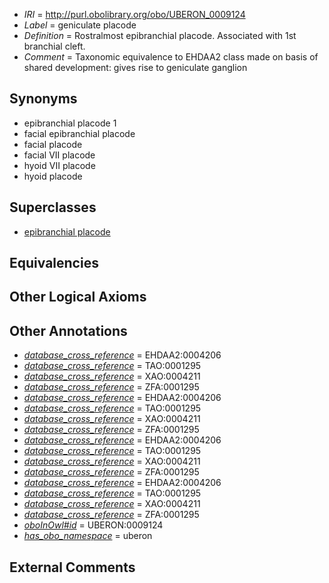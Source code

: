  * *IRI* = http://purl.obolibrary.org/obo/UBERON_0009124
 * *Label* = geniculate placode
 * *Definition* = Rostralmost epibranchial placode. Associated with 1st branchial cleft.
 * *Comment* = Taxonomic equivalence to EHDAA2 class made on basis of shared development: gives rise to geniculate ganglion

## Synonyms

 * epibranchial placode 1
 * facial epibranchial placode
 * facial placode
 * facial VII placode
 * hyoid VII placode
 * hyoid placode

## Superclasses

 * [epibranchial placode](../../UBERON/78/UBERON_0003078.md)

## Equivalencies


## Other Logical Axioms


## Other Annotations

 * *[database_cross_reference](../../ef/oboInOwl#hasDbXref.md)* = EHDAA2:0004206
 * *[database_cross_reference](../../ef/oboInOwl#hasDbXref.md)* = TAO:0001295
 * *[database_cross_reference](../../ef/oboInOwl#hasDbXref.md)* = XAO:0004211
 * *[database_cross_reference](../../ef/oboInOwl#hasDbXref.md)* = ZFA:0001295
 * *[database_cross_reference](../../ef/oboInOwl#hasDbXref.md)* = EHDAA2:0004206
 * *[database_cross_reference](../../ef/oboInOwl#hasDbXref.md)* = TAO:0001295
 * *[database_cross_reference](../../ef/oboInOwl#hasDbXref.md)* = XAO:0004211
 * *[database_cross_reference](../../ef/oboInOwl#hasDbXref.md)* = ZFA:0001295
 * *[database_cross_reference](../../ef/oboInOwl#hasDbXref.md)* = EHDAA2:0004206
 * *[database_cross_reference](../../ef/oboInOwl#hasDbXref.md)* = TAO:0001295
 * *[database_cross_reference](../../ef/oboInOwl#hasDbXref.md)* = XAO:0004211
 * *[database_cross_reference](../../ef/oboInOwl#hasDbXref.md)* = ZFA:0001295
 * *[database_cross_reference](../../ef/oboInOwl#hasDbXref.md)* = EHDAA2:0004206
 * *[database_cross_reference](../../ef/oboInOwl#hasDbXref.md)* = TAO:0001295
 * *[database_cross_reference](../../ef/oboInOwl#hasDbXref.md)* = XAO:0004211
 * *[database_cross_reference](../../ef/oboInOwl#hasDbXref.md)* = ZFA:0001295
 * *[oboInOwl#id](../../id/oboInOwl#id.md)* = UBERON:0009124
 * *[has_obo_namespace](../../ce/oboInOwl#hasOBONamespace.md)* = uberon

## External Comments

